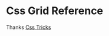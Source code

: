 # Css Grid Reference

Thanks [Css Tricks](https://css-tricks.com/snippets/css/complete-guide-grid/)
